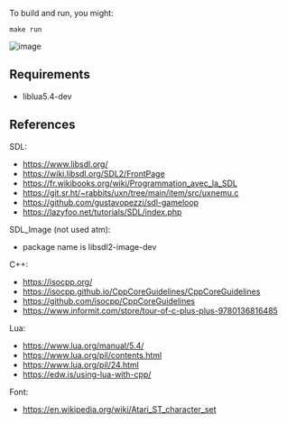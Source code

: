 To build and run, you might:

```
make run
```

![image](https://github.com/sroccaserra/revising-cpp-and-sdl/assets/7529/18d5eeca-d313-4434-b48d-3da99ec46228)

## Requirements

* liblua5.4-dev

## References

SDL:

- <https://www.libsdl.org/>
- <https://wiki.libsdl.org/SDL2/FrontPage>
- <https://fr.wikibooks.org/wiki/Programmation_avec_la_SDL>
- <https://git.sr.ht/~rabbits/uxn/tree/main/item/src/uxnemu.c>
- <https://github.com/gustavopezzi/sdl-gameloop>
- <https://lazyfoo.net/tutorials/SDL/index.php>

SDL\_Image (not used atm):

- package name is libsdl2-image-dev

C++:

- <https://isocpp.org/>
- <https://isocpp.github.io/CppCoreGuidelines/CppCoreGuidelines>
- <https://github.com/isocpp/CppCoreGuidelines>
- <https://www.informit.com/store/tour-of-c-plus-plus-9780136816485>

Lua:

- <https://www.lua.org/manual/5.4/>
- <https://www.lua.org/pil/contents.html>
- <https://www.lua.org/pil/24.html>
- <https://edw.is/using-lua-with-cpp/>

Font:

- <https://en.wikipedia.org/wiki/Atari_ST_character_set>
